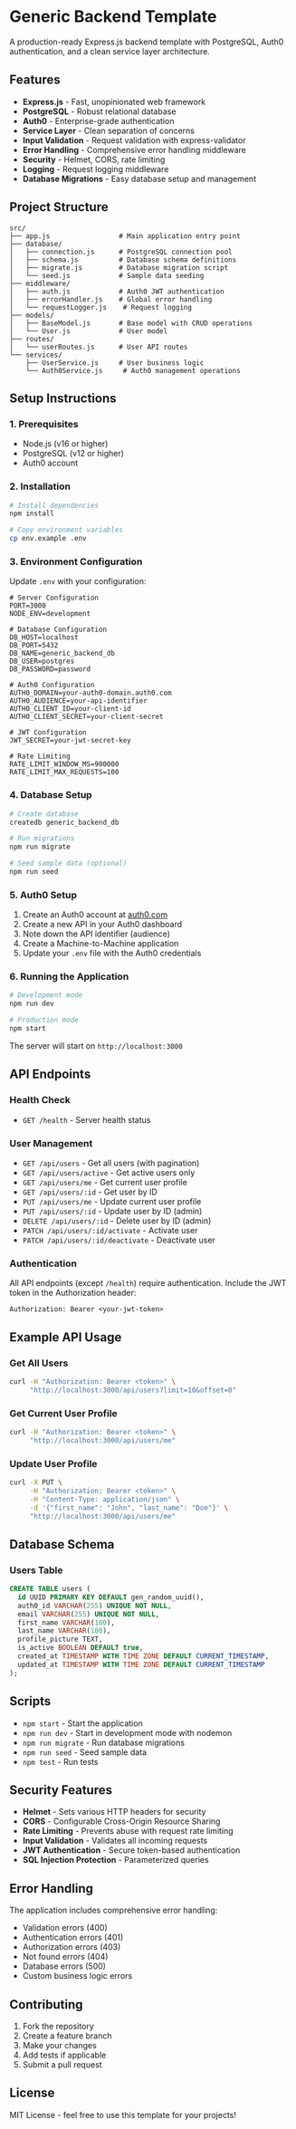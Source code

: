 # Generic Backend Template

A production-ready Express.js backend template with PostgreSQL, Auth0 authentication, and a clean service layer architecture.

## Features

- **Express.js** - Fast, unopinionated web framework
- **PostgreSQL** - Robust relational database
- **Auth0** - Enterprise-grade authentication
- **Service Layer** - Clean separation of concerns
- **Input Validation** - Request validation with express-validator
- **Error Handling** - Comprehensive error handling middleware
- **Security** - Helmet, CORS, rate limiting
- **Logging** - Request logging middleware
- **Database Migrations** - Easy database setup and management

## Project Structure

```
src/
├── app.js                 # Main application entry point
├── database/
│   ├── connection.js      # PostgreSQL connection pool
│   ├── schema.js          # Database schema definitions
│   ├── migrate.js         # Database migration script
│   └── seed.js            # Sample data seeding
├── middleware/
│   ├── auth.js            # Auth0 JWT authentication
│   ├── errorHandler.js    # Global error handling
│   └── requestLogger.js    # Request logging
├── models/
│   ├── BaseModel.js       # Base model with CRUD operations
│   └── User.js            # User model
├── routes/
│   └── userRoutes.js      # User API routes
└── services/
    ├── UserService.js     # User business logic
    └── Auth0Service.js     # Auth0 management operations
```

## Setup Instructions

### 1. Prerequisites

- Node.js (v16 or higher)
- PostgreSQL (v12 or higher)
- Auth0 account

### 2. Installation

```bash
# Install dependencies
npm install

# Copy environment variables
cp env.example .env
```

### 3. Environment Configuration

Update `.env` with your configuration:

```env
# Server Configuration
PORT=3000
NODE_ENV=development

# Database Configuration
DB_HOST=localhost
DB_PORT=5432
DB_NAME=generic_backend_db
DB_USER=postgres
DB_PASSWORD=password

# Auth0 Configuration
AUTH0_DOMAIN=your-auth0-domain.auth0.com
AUTH0_AUDIENCE=your-api-identifier
AUTH0_CLIENT_ID=your-client-id
AUTH0_CLIENT_SECRET=your-client-secret

# JWT Configuration
JWT_SECRET=your-jwt-secret-key

# Rate Limiting
RATE_LIMIT_WINDOW_MS=900000
RATE_LIMIT_MAX_REQUESTS=100
```

### 4. Database Setup

```bash
# Create database
createdb generic_backend_db

# Run migrations
npm run migrate

# Seed sample data (optional)
npm run seed
```

### 5. Auth0 Setup

1. Create an Auth0 account at [auth0.com](https://auth0.com)
2. Create a new API in your Auth0 dashboard
3. Note down the API identifier (audience)
4. Create a Machine-to-Machine application
5. Update your `.env` file with the Auth0 credentials

### 6. Running the Application

```bash
# Development mode
npm run dev

# Production mode
npm start
```

The server will start on `http://localhost:3000`

## API Endpoints

### Health Check

- `GET /health` - Server health status

### User Management

- `GET /api/users` - Get all users (with pagination)
- `GET /api/users/active` - Get active users only
- `GET /api/users/me` - Get current user profile
- `GET /api/users/:id` - Get user by ID
- `PUT /api/users/me` - Update current user profile
- `PUT /api/users/:id` - Update user by ID (admin)
- `DELETE /api/users/:id` - Delete user by ID (admin)
- `PATCH /api/users/:id/activate` - Activate user
- `PATCH /api/users/:id/deactivate` - Deactivate user

### Authentication

All API endpoints (except `/health`) require authentication. Include the JWT token in the Authorization header:

```
Authorization: Bearer <your-jwt-token>
```

## Example API Usage

### Get All Users

```bash
curl -H "Authorization: Bearer <token>" \
     "http://localhost:3000/api/users?limit=10&offset=0"
```

### Get Current User Profile

```bash
curl -H "Authorization: Bearer <token>" \
     "http://localhost:3000/api/users/me"
```

### Update User Profile

```bash
curl -X PUT \
     -H "Authorization: Bearer <token>" \
     -H "Content-Type: application/json" \
     -d '{"first_name": "John", "last_name": "Doe"}' \
     "http://localhost:3000/api/users/me"
```

## Database Schema

### Users Table

```sql
CREATE TABLE users (
  id UUID PRIMARY KEY DEFAULT gen_random_uuid(),
  auth0_id VARCHAR(255) UNIQUE NOT NULL,
  email VARCHAR(255) UNIQUE NOT NULL,
  first_name VARCHAR(100),
  last_name VARCHAR(100),
  profile_picture TEXT,
  is_active BOOLEAN DEFAULT true,
  created_at TIMESTAMP WITH TIME ZONE DEFAULT CURRENT_TIMESTAMP,
  updated_at TIMESTAMP WITH TIME ZONE DEFAULT CURRENT_TIMESTAMP
);
```

## Scripts

- `npm start` - Start the application
- `npm run dev` - Start in development mode with nodemon
- `npm run migrate` - Run database migrations
- `npm run seed` - Seed sample data
- `npm test` - Run tests

## Security Features

- **Helmet** - Sets various HTTP headers for security
- **CORS** - Configurable Cross-Origin Resource Sharing
- **Rate Limiting** - Prevents abuse with request rate limiting
- **Input Validation** - Validates all incoming requests
- **JWT Authentication** - Secure token-based authentication
- **SQL Injection Protection** - Parameterized queries

## Error Handling

The application includes comprehensive error handling:

- Validation errors (400)
- Authentication errors (401)
- Authorization errors (403)
- Not found errors (404)
- Database errors (500)
- Custom business logic errors

## Contributing

1. Fork the repository
2. Create a feature branch
3. Make your changes
4. Add tests if applicable
5. Submit a pull request

## License

MIT License - feel free to use this template for your projects!
